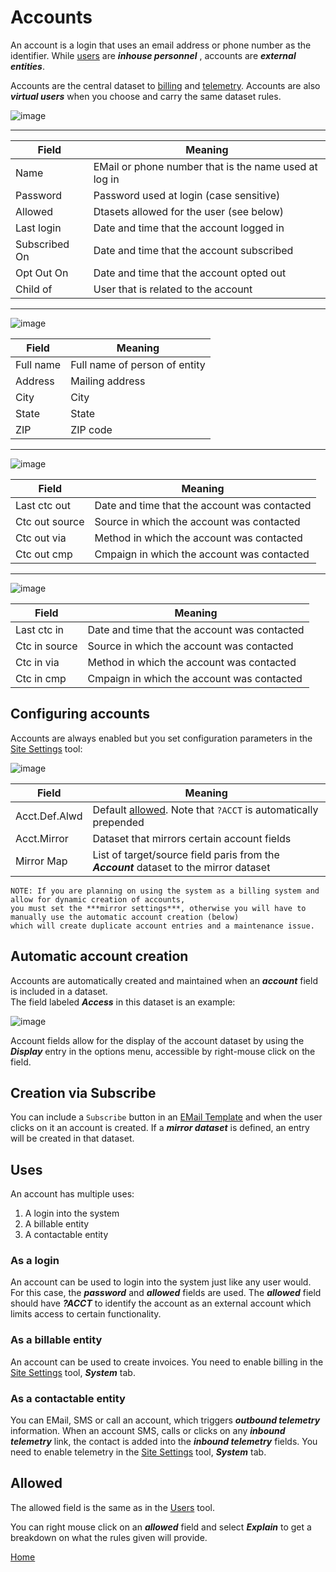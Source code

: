 # Accounts

An account is a login that uses an email address or phone number as the identifier.  While [users](README_USERS.md)
are ***inhouse personnel*** , accounts are ***external entities***.

Accounts are the central dataset to [billing](README_BILLING.md) and [telemetry](README_TELEMETRY.md).  Accounts
are also ***virtual users*** when you choose and carry the same dataset rules.

![image](images/Acct1.png)

---

|Field|Meaning|
|-|-|
|Name|EMail or phone number that is the name used at log in|
|Password|Password used at login (case sensitive)|
|Allowed|Dtasets allowed for the user (see below)|
|Last login|Date and time that the account logged in|
|Subscribed On|Date and time that the account subscribed|
|Opt Out On|Date and time that the account opted out|
|Child of|User that is related to the account|

---

![image](images/Acct4.png)

|Field|Meaning|
|-|-|
|Full name|Full name of person of entity|
|Address|Mailing address|
|City|City|
|State|State|
|ZIP|ZIP code|

---

![image](images/Acct2.png)

|Field|Meaning|
|-|-|
|Last ctc out|Date and time that the account was contacted|
|Ctc out source|Source in which the account was contacted|
|Ctc out via|Method in which the account was contacted|
|Ctc out cmp|Cmpaign in which the account was contacted|

---

![image](images/Acct3.png)

|Field|Meaning|
|-|-|
|Last ctc in|Date and time that the account was contacted|
|Ctc in source|Source in which the account was contacted|
|Ctc in via|Method in which the account was contacted|
|Ctc in cmp|Cmpaign in which the account was contacted|

## Configuring accounts

Accounts are always enabled but you set configuration parameters in the [Site Settings](README_SITE.md) tool:

![image](images/Acct20.png)

|Field|Meaning|
|-|-|
|Acct.Def.Alwd|Default [allowed](README_USERS.md).  Note that ```?ACCT``` is automatically prepended|
|Acct.Mirror|Dataset that mirrors certain account fields|
|Mirror Map|List of target/source field paris from the ***Account*** dataset to the mirror dataset|

```
NOTE: If you are planning on using the system as a billing system and allow for dynamic creation of accounts, 
you must set the ***mirror settings***, otherwise you will have to manually use the automatic account creation (below) 
which will create duplicate account entries and a maintenance issue.
```

## Automatic account creation

Accounts are automatically created and maintained when an ***account*** field is included in a dataset.  
The field labeled ***Access*** in this dataset is an example:

![image](images/Acct10.png)

Account fields allow for the display of the account dataset by using the ***Display*** entry in the options menu, accessible by
right-mouse click on the field.

## Creation via Subscribe

You can include a ```Subscribe``` button in an [EMail Template](README_EMT.md) and when the user clicks on it an account
is created.  If a ***mirror dataset*** is defined, an entry will be created in that dataset.

## Uses

An account has multiple uses:

1) A login into the system
2) A billable entity
3) A contactable entity

### As a login

An account can be used to login into the system just like any user would.  For this case, the ***password*** and ***allowed*** fields are used.  The ***allowed*** field should have ***?ACCT*** to identify the account as an external account which limits access to certain functionality.

### As a billable entity

An account can be used to create invoices.  You need to enable billing in the [Site Settings](README_SITE.md) tool, ***System*** tab.

### As a contactable entity

You can EMail, SMS or call an account, which triggers ***outbound telemetry*** information.  When an account SMS, calls or clicks on any ***inbound telemetry*** link, the contact is added into the ***inbound telemetry*** fields.  You need to enable telemetry in the [Site Settings](README_SITE.md) tool, ***System*** tab.

## Allowed

The allowed field is the same as in the [Users](README_USERS.md) tool.

You can right mouse click on an ***allowed*** field and select ***Explain*** to get a breakdown on what the
rules given will provide.

[Home](../README.md)
